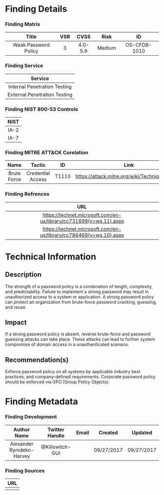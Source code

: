 # Finding Details 

### Finding Matrix
| Title  | VSR  |  CVSS  | Risk | ID |
|:-:|:-:|:-:|:-:|:-:|
| Weak Password Policy   | 3  | 4.0-5.9  | Medium  | OS-CFDB-1010 | 

### Finding Service
| Service  |
|:-:|
| Internal Penetration Testing  |
| External Penetration Testing  |

### Finding NIST 800-53 Controls
| NIST  |
|:-:|
| IA-2 |
| IA-7 |


### Finding MITRE ATT&CK Corelation
| Name | Tactic | ID | Link |
|:-:|:-:|:-:|:-:|
| Brute Force | Credential Access  | T1110 | https://attack.mitre.org/wiki/Technique/T1110 |

### Finding Refrences
| URL |
|:-:|
| https://technet.microsoft.com/en-us/library/cc731699(v=ws.11).aspx |
| https://technet.microsoft.com/en-us/library/cc786468(v=ws.10).aspx |
 
# Technical Information

## Description 
The strength of a password policy is a combination of length, complexity, and predictability. Failure to implement a strong password may result in unauthorized access to a system or application.  A strong password policy can protect an organization from brute-force password cracking, guessing, and reuse.

## Impact
If a strong password policy is absent, reverse brute-force and password guessing attacks can take place. These attacks can lead to further system compromise of domain access in a unauthenticated scenario.

## Recommendation(s)
Enforce password policy on all systems by applicable industry best practices, and company-defined requirements. Corporate password policy should be enforced via GPO (Group Policy Objects).

# Finding Metadata
### Finding Development
| Author Name | Twitter Handle | Email | Created | Updated |
|:-:|:-:|:-:|:-:|:-:|
| Alexander Rymdeko-Harvey | @Killswitch-GUI |  | 09/27/2017 | 09/27/2017 |

### Finding Sources
| URL | 
|:-:|
|  |
